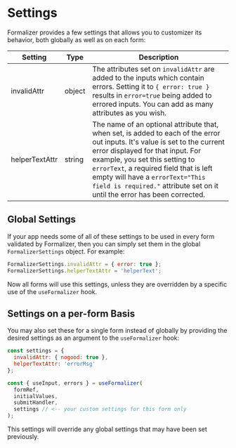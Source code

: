 # Settings

Formalizer provides a few settings that allows you to customizer its behavior, both globally as well as on each form:

| Setting        | Type   | Description                                                                                                                                                                                                                                                                                                                                                  |
| -------------- | ------ | ------------------------------------------------------------------------------------------------------------------------------------------------------------------------------------------------------------------------------------------------------------------------------------------------------------------------------------------------------------ |
| invalidAttr    | object | The attributes set on `invalidAttr` are added to the inputs which contain errors. Setting it to `{ error: true }` results in `error=true` being added to errored inputs. You can add as many attributes as you wish.                                                                                                                                         |
| helperTextAttr | string | The name of an optional attribute that, when set, is added to each of the error out inputs. It's value is set to the current error displayed for that input. For example, you set this setting to `errorText`, a required field that is left empty will have a `errorText="This field is required."` attribute set on it until the error has been corrected. |

## Global Settings

If your app needs some of all of these settings to be used in every form validated by Formalizer, then you can simply set them in the global `FormalizerSettings` object. For example:

```jsx
FormalizerSettings.invalidAttr = { error: true };
FormalizerSettings.helperTextAttr = 'helperText';
```

Now all forms will use this settings, unless they are overridden by a specific use of the `useFormalizer` hook.

## Settings on a per-form Basis

You may also set these for a single form instead of globally by providing the desired settings as an argument to the `useFormalizer` hook:

```jsx
const settings = {
  invalidAttr: { nogood: true },
  helperTextAttr: 'errorMsg'
};

const { useInput, errors } = useFormalizer(
  formRef,
  initialValues,
  submitHandler,
  settings // <-- your custom settings for this form only
);
```

This settings will override any global settings that may have been set previously.
